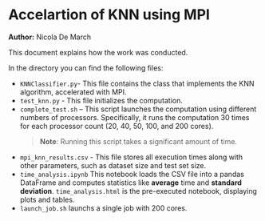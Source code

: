 # Accelartion of KNN using MPI
**Author:** Nicola De March

This document explains how the work was conducted.

In the directory you can find the following files:
- `KNNClassifier.py`- This file contains the class that implements the KNN algorithm, accelerated with MPI.
- `test_knn.py` - This file initializes the computation.
- `complete_test.sh` – This script launches the computation using different numbers of processors. Specifically, it runs the computation 30 times for each processor count (20, 40, 50, 100, and 200 cores).
  > **Note**: Running this script takes a significant amount of time.
- `mpi_knn_results.csv` - This file stores all execution times along with other parameters, such as dataset size and test set size.
- `time_analysis.ipynb` This notebook loads the CSV file into a pandas DataFrame and computes statistics like **average** time and **standard deviation**. `time_analysis.html` is the pre-executed notebook, displaying plots and tables.
- `launch_job.sh` launchs a single job with 200 cores.


